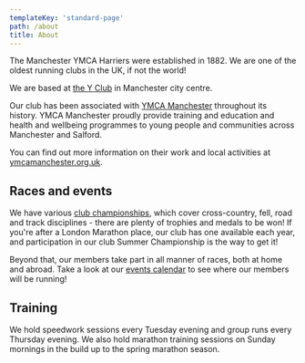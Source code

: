 ```yaml
---
templateKey: 'standard-page'
path: /about
title: About
---
```

The Manchester YMCA Harriers were established in 1882. We are one of the oldest running clubs in the UK, if not the world!

We are based at [the Y Club](/venues/the-y-club) in Manchester city centre.

Our club has been associated with [YMCA Manchester](https://www.ymcamanchester.org.uk) throughout its history. YMCA Manchester proudly provide training and education and health and wellbeing programmes to young people and communities across Manchester and Salford.

You can find out more information on their work and local activities at [ymcamanchester.org.uk](https://www.ymcamanchester.org.uk).

## Races and events

We have various [club championships](/championships), which cover cross-country, fell, road and track disciplines - there are plenty of trophies and medals to be won! If you're after a London Marathon place, our club has one available each year, and participation in our club Summer Championship is the way to get it!

Beyond that, our members take part in all manner of races, both at home and abroad. Take a look at our [events calendar](/events) to see where our members will be running!

## Training

We hold speedwork sessions every Tuesday evening and group runs every Thursday evening. We also hold marathon training sessions on Sunday mornings in the build up to the spring marathon season.

